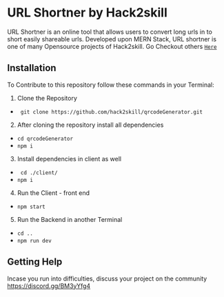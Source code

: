 # URL Shortner by Hack2skill
URL Shortner is an online tool that allows users to convert long urls in to short easily shareable urls. Developed upon MERN Stack, 
URL shortner is one of many Opensource projects of Hack2skill. Go Checkout others [`Here`](https://github.com/hack2skill/)

## Installation
To Contribute to this repository follow these commands in your Terminal:

1. Clone the Repository
- ` git clone https://github.com/hack2skill/qrcodeGenerator.git`

2. After cloning the repository install all dependencies
- `cd qrcodeGenerator`
- `npm i`

3. Install dependencies in client as well 
- ` cd ./client/`
- `npm i`

4. Run the Client - front end
 - `npm start`

5. Run the Backend in another Terminal
- `cd ..`
- `npm run dev`


## Getting Help

Incase you run into difficulties, discuss your project on the community https://discord.gg/BM3yYfg4
